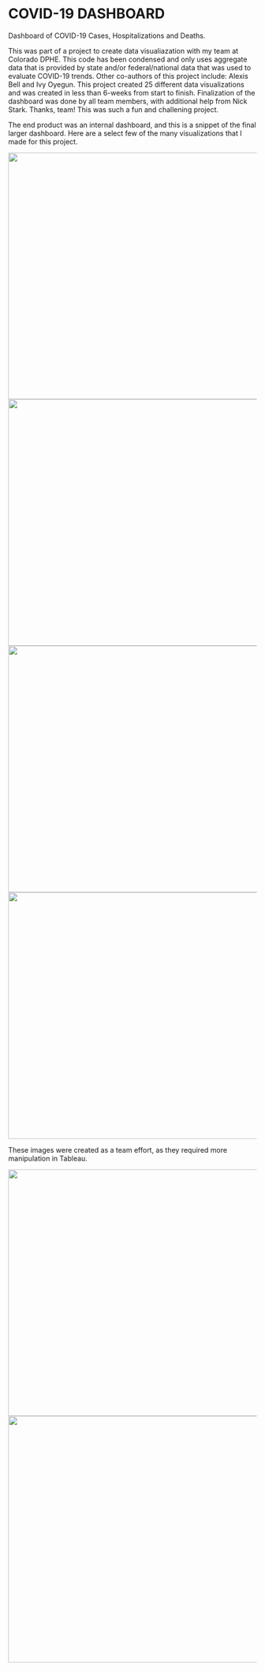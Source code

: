 # COVID-19 DASHBOARD
Dashboard of COVID-19 Cases, Hospitalizations and Deaths. 

This was part of a project to create data visualiazation with my team at Colorado DPHE. This code has been condensed and only uses aggregate data that is provided by state and/or federal/national data that was used to evaluate COVID-19 trends. 
Other co-authors of this project include: Alexis Bell and Ivy Oyegun. This project created 25 different data visualizations and was created in less than 6-weeks from start to finish. Finalization of the dashboard was done by all team members, with additional help from Nick Stark. Thanks, team! This was such a fun and challening project. 

The end product was an internal dashboard, and this is a snippet of the final larger dashboard.
Here are a select few of the many visualizations that I made for this project.  

<img src="https://github.com/mapike907/Images/blob/main/Dashboard_1.JPG" width="650" height="500" />

<img src="https://github.com/mapike907/Images/blob/main/Dashboard_2.JPG" width="650" height="500" />

<img src="https://github.com/mapike907/Images/blob/main/Dashboard_3.JPG" width="650" height="500" />

<img src="https://github.com/mapike907/Images/blob/main/Dashboard_4.JPG" width="650" height="500" />

These images were created as a team effort, as they required more manipulation in Tableau. 

<img src="https://github.com/mapike907/Images/blob/main/Dashboard_5.JPG" width="650" height="500" />

<img src="https://github.com/mapike907/Images/blob/main/Dashboard_6.JPG" width="750" height="500" />
